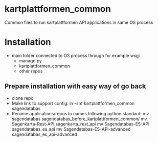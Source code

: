 # kartplattformen_common
Common files to run kartplattformen API applications in same OS process
# Installation
- main folder connected to OS process through for example wsgi
  - manage.py
  - kartplattformen_common
  - other repos
## Prepare installation with easy way of go back
- clone repo
- Make link to support config:
  ln -snf kartplattformen_common sagendatabas
- Rename applications/repos to names following python standard:
  mv sagendatabas sagendatabas_before_kartplattformen_common/
  mv Sagenkarta-Rest-API sagenkarta_rest_api
  mv Sagendatabas-ES-API sagendatabas_es_api
  mv Sagendatabas-ES-API-advanced sagendatabas_es_api-advanced
